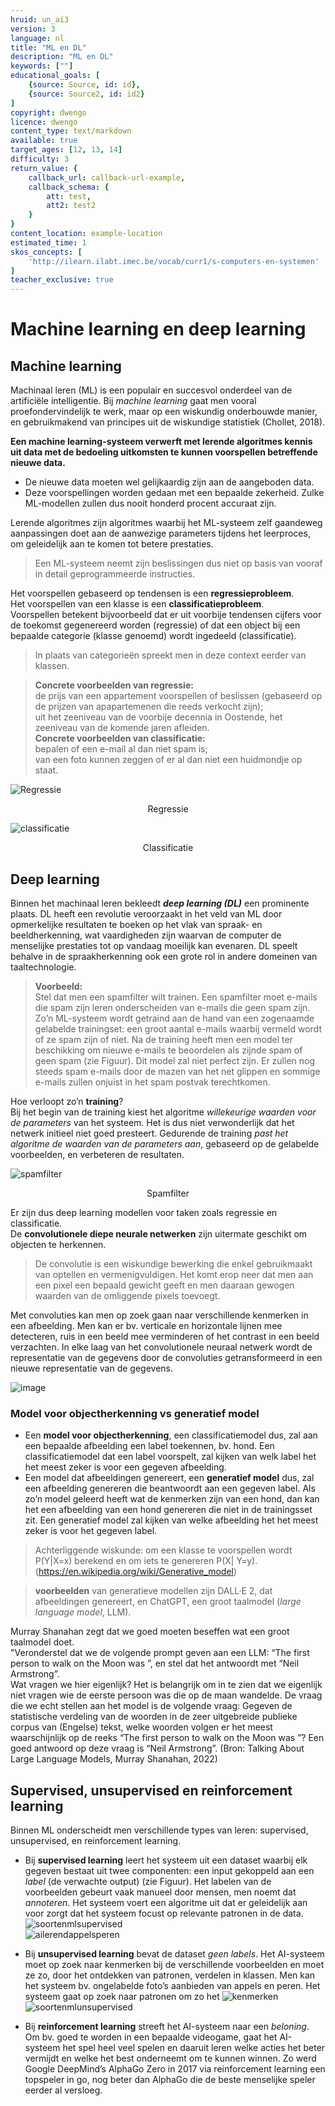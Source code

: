 ```yaml
---
hruid: un_ai3
version: 3
language: nl
title: "ML en DL"
description: "ML en DL"
keywords: [""]
educational_goals: [
    {source: Source, id: id}, 
    {source: Source2, id: id2}
]
copyright: dwengo
licence: dwengo
content_type: text/markdown
available: true
target_ages: [12, 13, 14]
difficulty: 3
return_value: {
    callback_url: callback-url-example,
    callback_schema: {
        att: test,
        att2: test2
    }
}
content_location: example-location
estimated_time: 1
skos_concepts: [
    'http://ilearn.ilabt.imec.be/vocab/curr1/s-computers-en-systemen'
]
teacher_exclusive: true
---
```


# Machine learning en deep learning

## Machine learning
Machinaal leren (ML) is een populair en succesvol onderdeel van de artificiële intelligentie. Bij *machine learning* gaat men vooral proefondervindelijk te werk, maar op een wiskundig onderbouwde manier, en gebruikmakend van principes uit de wiskundige statistiek (Chollet, 2018). 

**Een machine learning-systeem verwerft met lerende algoritmes kennis uit data met de bedoeling uitkomsten te kunnen voorspellen betreffende nieuwe data.** 

- De nieuwe data moeten wel gelijkaardig zijn aan de aangeboden data. 
- Deze voorspellingen worden gedaan met een bepaalde zekerheid. Zulke ML-modellen zullen dus nooit honderd procent accuraat zijn.

<div class="alert alert-box alert-success">
    Lerende algoritmes zijn algoritmes waarbij het ML-systeem zelf gaandeweg aanpassingen doet aan de aanwezige parameters tijdens het leerproces, om geleidelijk aan te komen tot betere prestaties. 
</div>

> Een ML-systeem neemt zijn beslissingen dus niet op basis van vooraf in detail geprogrammeerde instructies. 

<div class="alert alert-box alert-success">
    Het voorspellen gebaseerd op tendensen is een <b>regressieprobleem</b>.<br> 
    Het voorspellen van een klasse is een <b>classificatieprobleem</b>. <br>
    Voorspellen betekent bijvoorbeeld dat er uit voorbije tendensen cijfers voor de toekomst gegenereerd worden (regressie) of dat een object bij een bepaalde categorie (klasse genoemd) wordt ingedeeld (classificatie).
</div>

> In plaats van categorieën spreekt men in deze context eerder van klassen.
 
> **Concrete voorbeelden van regressie:** <br>
> de prijs van een appartement voorspellen of beslissen (gebaseerd op de prijzen van apapartemenen die reeds verkocht zijn);<br>
> uit het zeeniveau van de voorbije decennia in Oostende, het zeeniveau van de komende jaren afleiden. <br>
> **Concrete voorbeelden van classificatie:** <br>
> bepalen of een e-mail al dan niet spam is; <br>
> van een foto kunnen zeggen of er al dan niet een huidmondje op staat.

![Regressie](https://user-images.githubusercontent.com/48352335/218816712-9bd35fc3-2949-466e-bb4f-a94502781212.png)
<center>Regressie</center>

![classificatie](https://user-images.githubusercontent.com/48352335/218816762-3c171896-6129-4379-b6cc-ed4c986cb8cb.png)
<center>Classificatie</center>

## Deep learning
Binnen het machinaal leren bekleedt ***deep learning (DL)*** een prominente plaats. DL heeft een revolutie veroorzaakt in het veld van ML door opmerkelijke resultaten te boeken op het vlak van spraak- en beeldherkenning, wat vaardigheden zijn waarvan de computer de menselijke prestaties tot op vandaag moeilijk kan evenaren. DL speelt behalve in de spraakherkenning ook een grote rol in andere domeinen van taaltechnologie.

> **Voorbeeld:**<br>
> Stel dat men een spamfilter wilt trainen. Een spamfilter moet e-mails die spam zijn leren onderscheiden van e-mails die geen spam zijn.
> Zo’n ML-systeem wordt getraind aan de hand van een zogenaamde gelabelde trainingset: een groot aantal e-mails waarbij vermeld wordt of ze spam zijn of niet. 
> Na de training heeft men een model ter beschikking om nieuwe e-mails te beoordelen als zijnde spam of geen spam (zie Figuur). Dit model zal niet perfect zijn. Er zullen nog steeds spam e-mails door de mazen van het net glippen en sommige e-mails zullen onjuist in het spam postvak terechtkomen.

<div class="alert alert-box alert-success">
    Hoe verloopt zo’n <b>training</b>?<br> 
    Bij het begin van de training kiest het algoritme <em>willekeurige waarden voor de parameters</em> van het systeem. Het is dus niet verwonderlijk dat het netwerk initieel niet goed presteert. Gedurende de training <em>past het algoritme de waarden van de parameters aan</em>, gebaseerd op de gelabelde voorbeelden, en verbeteren de resultaten. 
</div>

![spamfilter](https://user-images.githubusercontent.com/48352335/218816429-8a97d94c-df23-4236-9b01-c82486ee2ec3.png)
    <center>Spamfilter</center>
    
Er zijn dus deep learning modellen voor taken zoals regressie en classificatie.<br>
De **convolutionele diepe neurale netwerken** zijn uitermate geschikt om objecten te herkennen.

> De convolutie is een wiskundige bewerking die enkel gebruikmaakt van optellen en vermenigvuldigen. Het komt erop neer dat men aan een pixel een bepaald gewicht geeft en men daaraan gewogen waarden van de omliggende pixels toevoegt.

Met convoluties kan men op zoek gaan naar verschillende kenmerken in een afbeelding. Men kan er bv. verticale en horizontale lijnen mee detecteren, ruis
in een beeld mee verminderen of het contrast in een beeld verzachten. In elke laag van het convolutionele neuraal netwerk wordt de representatie van de gegevens door de convoluties getransformeerd in een nieuwe representatie van de gegevens.

![image](https://user-images.githubusercontent.com/48352335/218817526-07143a54-056e-494d-9c35-d23894abe2a3.png)

### Model voor objectherkenning vs generatief model

- Een **model voor objectherkenning**, een classificatiemodel dus, zal aan een bepaalde afbeelding een label toekennen, bv. hond. Een classificatiemodel dat een label voorspelt, zal kijken van welk label het het meest zeker is voor een gegeven afbeelding. <br>
- Een model dat afbeeldingen genereert, een **generatief model** dus, zal een afbeelding genereren die beantwoordt aan een gegeven label. Als zo’n model geleerd heeft wat de kenmerken zijn van een hond, dan kan het een afbeelding van een hond genereren die niet in de trainingsset zit. Een generatief model zal kijken van welke afbeelding het het meest zeker is voor het gegeven label. 

> Achterliggende wiskunde: om een klasse te voorspellen wordt P(Y|X=x) berekend  en om iets te genereren P(X| Y=y). 
(https://en.wikipedia.org/wiki/Generative_model)

> **voorbeelden** van generatieve modellen zijn DALL·E 2, dat afbeeldingen genereert, en ChatGPT, een groot taalmodel (*large language model*, LLM).

<div class="alert alert-box alert-warning">
    Murray Shanahan zegt dat we goed moeten beseffen wat een groot taalmodel doet.<br> 
    "Veronderstel dat we de volgende prompt geven aan een LLM: “The first person to walk on the Moon was ”,  en stel dat het antwoordt met “Neil Armstrong”.<br>
    Wat vragen we hier eigenlijk? Het is belangrijk om in te zien dat we eigenlijk niet vragen wie de eerste persoon was die op de maan wandelde. De vraag die we echt stellen aan het model is de volgende vraag:  Gegeven de statistische verdeling van de woorden in de zeer uitgebreide publieke corpus van (Engelse) tekst, welke woorden volgen er het meest waarschijnlijk op de reeks “The first person to walk on the Moon was ”? Een goed antwoord op deze vraag is “Neil Armstrong”.  (Bron: Talking About Large Language Models, Murray Shanahan, 2022)
    </div>

## Supervised, unsupervised en reinforcement learning

Binnen ML onderscheidt men verschillende types van leren: supervised, unsupervised, en reinforcement learning.<br>
- Bij **supervised learning** leert het systeem uit een dataset waarbij elk gegeven bestaat uit twee componenten: een input gekoppeld aan een *label* (de verwachte output) (zie Figuur). Het labelen van de voorbeelden gebeurt vaak manueel door mensen, men noemt dat *annoteren*. Het systeem voert een algoritme uit dat er geleidelijk aan voor zorgt dat het systeem focust op relevante patronen in de data. <br>
![soortenmlsupervised](https://user-images.githubusercontent.com/48352335/222239255-ee4fa9d7-f181-445a-af3b-d87c529fb530.png)<br>
![ailerendappelsperen](https://user-images.githubusercontent.com/48352335/222241196-beaa3f95-d30e-4315-a17b-171cad288b95.png)

- Bij **unsupervised learning** bevat de dataset *geen labels*. Het AI-systeem moet op zoek naar kenmerken bij de verschillende voorbeelden en moet ze zo, door het ontdekken van patronen, verdelen in klassen. Men kan het systeem bv. ongelabelde foto’s aanbieden van appels en peren. Het systeem gaat op zoek naar patronen om zo het 
![kenmerken](https://user-images.githubusercontent.com/48352335/222240504-2357f827-ec15-42e4-a209-94fcbd142ccf.png)<br>
![soortenmlunsupervised](https://user-images.githubusercontent.com/48352335/222239480-09ab805d-da4f-4cd2-acf0-23241c2b4c3d.png)

- Bij **reinforcement learning** streeft het AI-systeem naar een *beloning*. Om bv. goed te worden in een bepaalde videogame, gaat het AI-systeem het spel heel veel spelen en daaruit leren welke acties het beter vermijdt en welke het best onderneemt om te kunnen winnen. Zo werd Google DeepMind’s AlphaGo Zero in 2017 via reinforcement learning een topspeler in go, nog beter dan AlphaGo die de beste menselijke speler eerder al versloeg.
